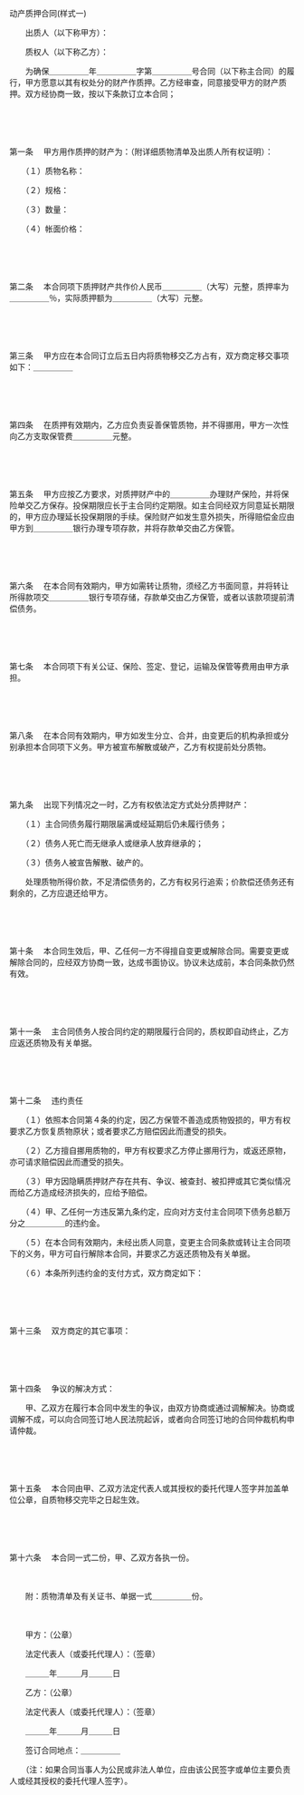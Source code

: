 



动产质押合同(样式一)



 

　　出质人（以下称甲方）：

　　质权人（以下称乙方）：　　

　　为确保＿＿＿＿＿年＿＿＿＿＿字第＿＿＿＿＿号合同（以下称主合同）的履行，甲方愿意以其有权处分的财产作质押。乙方经审查，同意接受甲方的财产质押。双方经协商一致，按以下条款订立本合同；

　　

　　

第一条
　甲方用作质押的财产为：（附详细质物清单及出质人所有权证明）：

　　（１）质物名称：

　　（２）规格：

　　（３）数量：

　　（４）帐面价格：

　　

　　

第二条
　本合同项下质押财产共作价人民币＿＿＿＿＿（大写）元整，质押率为＿＿＿＿＿％，实际质押额为＿＿＿＿＿（大写）元整。

　　

　　

第三条
　甲方应在本合同订立后五日内将质物移交乙方占有，双方商定移交事项如下：＿＿＿＿＿

　　

　　

第四条
　在质押有效期内，乙方应负责妥善保管质物，并不得挪用，甲方一次性向乙方支取保管费＿＿＿＿＿元整。

　　

　　

第五条
　甲方应按乙方要求，对质押财产中的＿＿＿＿＿办理财产保险，并将保险单交乙方保存。投保期限应长于主合同约定期限。如主合同经双方同意延长期限的，甲方应办理延长投保期限的手续。保险财产如发生意外损失，所得赔偿金应由甲方到＿＿＿＿＿银行办理专项存款，并将存款单交由乙方保管。

　　

　　

第六条
　在本合同有效期内，甲方如需转让质物，须经乙方书面同意，并将转让所得款项交＿＿＿＿＿银行专项存储，存款单交由乙方保管，或者以该款项提前清偿债务。

　　

　　

第七条
　本合同项下有关公证、保险、签定、登记，运输及保管等费用由甲方承担。

　　

　　

第八条
　在本合同有效期内，甲方如发生分立、合并，由变更后的机构承担或分别承担本合同项下义务。甲方被宣布解散或破产，乙方有权提前处分质物。

　　

　　

第九条
　出现下列情况之一时，乙方有权依法定方式处分质押财产：

　　（１）主合同债务履行期限届满或经延期后仍未履行债务；

　　（２）债务人死亡而无继承人或继承人放弃继承的；

　　（３）债务人被宣告解散、破产的。

　　处理质物所得价款，不足清偿债务的，乙方有权另行追索；价款偿还债务还有剩余的，乙方应退还给甲方。

　　

　　

第十条
　本合同生效后，甲、乙任何一方不得擅自变更或解除合同。需要变更或解除合同的，应经双方协商一致，达成书面协议。协议未达成前，本合同条款仍然有效。

　　

　　

第十一条
　主合同债务人按合同约定的期限履行合同的，质权即自动终止，乙方应返还质物及有关单据。

　　

　　

第十二条
　违约责任

　　（１）依照本合同第４条的约定，因乙方保管不善造成质物毁损的，甲方有权要求乙方恢复质物原状；或者要求乙方赔偿因此而遭受的损失。

　　（２）乙方擅自挪用质物的，甲方有权要求乙方停止挪用行为，或返还原物，亦可请求赔偿因此而遭受的损失。

　　（３）甲方因隐瞒质押财产存在共有、争议、被查封、被扣押或其它类似情况而给乙方造成经济损失的，应给予赔偿。

　　（４）甲、乙任何一方违反第九条约定，应向对方支付主合同项下债务总额万分之＿＿＿＿＿的违约金。

　　（５）在本合同有效期内，未经出质人同意，变更主合同条款或转让主合同项下的义务，甲方可自行解除本合同，并要求乙方返还质物及有关单据。

　　（６）本条所列违约金的支付方式，双方商定如下：

　　

　　

第十三条
　双方商定的其它事项：

　　

　　

第十四条
　争议的解决方式：

　　甲、乙双方在履行本合同中发生的争议，由双方协商或通过调解解决。协商或调解不成，可以向合同签订地人民法院起诉，或者向合同签订地的合同仲裁机构申请仲裁。

　　

　　

第十五条
　本合同由甲、乙双方法定代表人或其授权的委托代理人签字并加盖单位公章，自质物移交完毕之日起生效。

　　

　　

第十六条
　本合同一式二份，甲、乙双方各执一份。　　

　　

　　附：质物清单及有关证书、单据一式＿＿＿＿＿份。　　

　　

　　甲方：（公章）

　　法定代表人（或委托代理人）：（签章）

　　＿＿＿年＿＿＿月＿＿＿日

　　乙方：（公章）

　　法定代表人（或委托代理人）：（签章）

　　＿＿＿年＿＿＿月＿＿＿日

　　签订合同地点：＿＿＿＿＿　　

　　（注：如果合同当事人为公民或非法人单位，应由该公民签字或单位主要负责人或经其授权的委托代理人签字）。